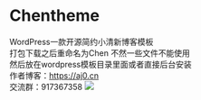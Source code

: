 # Chentheme
WordPress一款开源简约小清新博客模板<br/>
打包下载之后重命名为Chen  不然一些文件不能使用<br/>
然后放在wordpress模板目录里面或者直接后台安装<br/>
作者博客：https://aj0.cn    <br/>
交流群：917367358
<img src = 'https://ftp.bmp.ovh/imgs/2021/05/bc1613e5f37eb1a8.png' />
